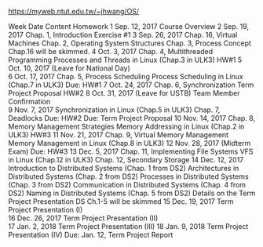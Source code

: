 https://myweb.ntut.edu.tw/~jhwang/OS/


Week	Date	Content	Homework
1	Sep. 12, 2017	Course Overview
2	Sep. 19, 2017	Chap. 1, Introduction	Exercise #1
3	Sep. 26, 2017	Chap. 16, Virtual Machines 
Chap. 2, Operating System Structures 
Chap. 3, Process Concept	Chap.16 will be skimmed.
4	Oct. 3, 2017	Chap. 4, Multithreaded Programming 
Processes and Threads in Linux (Chap.3 in ULK3)	HW#1
5	Oct. 10, 2017	(Leave for National Day)	
6	Oct. 17, 2017	Chap. 5, Process Scheduling 
Process Scheduling in Linux (Chap.7 in ULK3)	Due: HW#1
7	Oct. 24, 2017	Chap. 6, Synchronization	Term Project Proposal
HW#2
8	Oct. 31, 2017	(Leave for USTB) Team Member Confirmation	
9	Nov. 7, 2017	Synchronization in Linux (Chap.5 in ULK3) 
Chap. 7, Deadlocks	Due: HW#2 
Due: Term Project Proposal
10	Nov. 14, 2017	Chap. 8, Memory Management Strategies 
Memory Addressing in Linux (Chap.2 in ULK3)	HW#3
11	Nov. 21, 2017	Chap. 9, Virtual Memory Management 
Memory Management in Linux (Chap.8 in ULK3)	
12	Nov. 28, 2017	(Midterm Exam)	Due: HW#3
13	Dec. 5, 2017	Chap. 11, Implementing File Systems 
VFS in Linux (Chap.12 in ULK3) 
Chap. 12, Secondary Storage	
14	Dec. 12, 2017	Introduction to Distributed Systems (Chap. 1 from DS2) 
Architectures in Distributed Systems (Chap. 2 from DS2) 
Processes in Distributed Systems (Chap. 3 from DS2) 
Communication in Distributed Systems (Chap. 4 from DS2) 
Naming in Distributed Systems (Chap. 5 from DS2) Details on the Term Project Presentation	DS Ch.1-5 will be skimmed
15	Dec. 19, 2017	Term Project Presentation (I)	
16	Dec. 26, 2017	Term Project Presentation (II)	
17	Jan. 2, 2018	Term Project Presentation (III)	
18	Jan. 9, 2018	Term Project Presentation (IV)	Due: Jan. 12, Term Project Report
